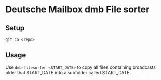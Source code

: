 # Deutsche Mailbox dmb File sorter

## Setup
```
git co <repo>
```

## Usage
Use `dmb-filesorter <START_DATE>` to copy all files containing broadcasts older that START_DATE
into a subfolder called START_DATE.
